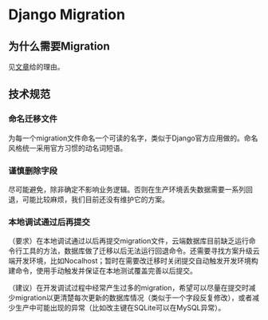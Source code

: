 # Django Migration

## 为什么需要Migration

见[文章](https://nextlinklabs.com/insights/naming-django-migrations-improving-projects)给的理由。

## 技术规范

### 命名迁移文件

为每一个migration文件命名一个可读的名字，类似于Django官方应用做的。命名风格统一采用官方习惯的动名词短语。

### 谨慎删除字段

尽可能避免，除非确定不影响业务逻辑。否则在生产环境丢失数据需要一系列回退，可能比较麻烦，我们目前还没有维护它的方案。

### 本地调试通过后再提交

（要求）在本地调试通过以后再提交migration文件，云端数据库目前缺乏运行命令行工具的方法，数据库做了迁移以后无法运行回退命令。还需要寻找方案升级云端开发环境，比如Nocalhost；暂时在需要改迁移时关闭提交自动触发开发环境构建命令，使用手动触发并保证在本地测试覆盖完善以后提交。

（建议）在开发调试过程中经常产生过多的migration，希望可以尽量在提交时减少migration以更清楚每次更新的数据库情况（类似于一个字段反复修改），或者减少生产中可能出现的异常（比如改主键在SQLite可以在MySQL异常）。
